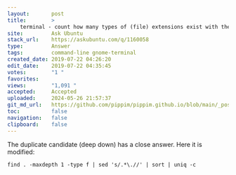 ```yaml
---
layout:       post
title:        >
    terminal - count how many types of (file) extensions exist with their associated files in current directory
site:         Ask Ubuntu
stack_url:    https://askubuntu.com/q/1160058
type:         Answer
tags:         command-line gnome-terminal
created_date: 2019-07-22 04:26:20
edit_date:    2019-07-22 04:35:45
votes:        "1 "
favorites:    
views:        "1,091 "
accepted:     Accepted
uploaded:     2024-05-26 21:57:37
git_md_url:   https://github.com/pippim/pippim.github.io/blob/main/_posts/2019/2019-07-22-terminal-count-how-many-types-of-_file_-extensions-exist-with-their-associated-files-in-current-directory.md
toc:          false
navigation:   false
clipboard:    false
---
```


The duplicate candidate (deep down) has a close answer. Here it is modified:

``` 
find . -maxdepth 1 -type f | sed 's/.*\.//' | sort | uniq -c
```
